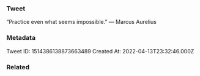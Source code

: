 ### Tweet
“Practice even what seems impossible.” —  Marcus Aurelius

### Metadata
Tweet ID: 1514386138873663489
Created At: 2022-04-13T23:32:46.000Z

### Related

